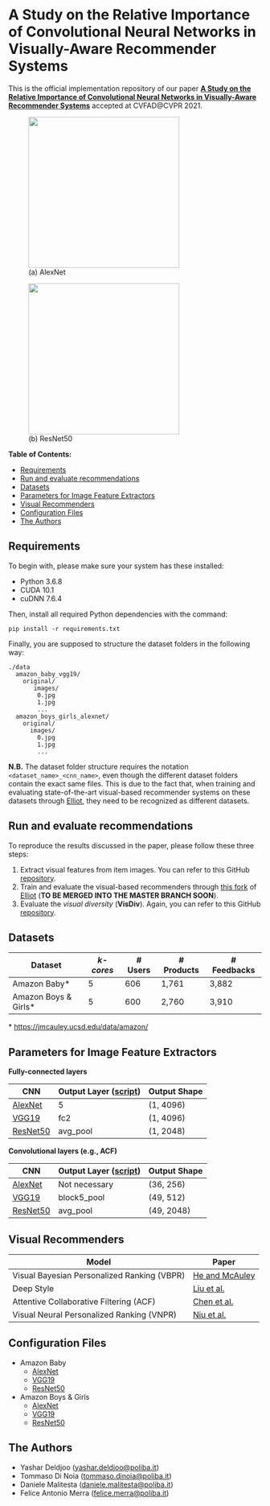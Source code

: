 # A Study on the Relative Importance of Convolutional Neural Networks in Visually-Aware Recommender Systems

This is the official implementation repository of our paper [**A Study on the Relative Importance of Convolutional Neural Networks in Visually-Aware Recommender Systems**](https://www.researchgate.net/publication/350873965_A_Study_on_the_Relative_Importance_of_Convolutional_Neural_Networks_in_Visually-Aware_Recommender_Systems) accepted at CVFAD@CVPR 2021.

<p float="left">
  <figure>
    <img src="https://github.com/sisinflab/The-Importance-of-CNNs-in-Visual-Recommenders/blob/main/alexnet.png" width="300" />
    <figcaption>(a) AlexNet</figcaption>
  </figure>
  <figure>
    <img src="https://github.com/sisinflab/The-Importance-of-CNNs-in-Visual-Recommenders/blob/main/resnet50.png" width="300" />
    <figcaption>(b) ResNet50</figcaption>
  </figure>
 </p>
 
 **Table of Contents:**
- [Requirements](#requirements)
- [Run and evaluate recommendations](#run-and-evaluate-recommendations)
- [Datasets](#datasets)
- [Parameters for Image Feature Extractors](#parameters-for-image-feature-extractors)
- [Visual Recommenders](#visual-recommenders)
- [Configuration Files](#configuration-files)
- [The Authors](#the-authors)

## Requirements

To begin with, please make sure your system has these installed:

* Python 3.6.8
* CUDA 10.1
* cuDNN 7.6.4

Then, install all required Python dependencies with the command:
```
pip install -r requirements.txt
```
Finally, you are supposed to structure the dataset folders in the following way:
```
./data
  amazon_baby_vgg19/
    original/
       images/
        0.jpg
        1.jpg
        ...
  amazon_boys_girls_alexnet/
    original/
      images/
        0.jpg
        1.jpg
        ...
```
**N.B.** The dataset folder structure requires the notation ```<dataset_name>_<cnn_name>```, even though the different dataset folders contain the exact same files. This is due to the fact that, when training and evaluating state-of-the-art visual-based recommender systems on these datasets through [Elliot](https://github.com/sisinflab/elliot), they need to be recognized as different datasets.

## Run and evaluate recommendations
To reproduce the results discussed in the paper, please follow these three steps:

1. Extract visual features from item images. You can refer to this GitHub [repository](https://github.com/sisinflab/Image-Feature-Extractor#extract-features).
2. Train and evaluate the visual-based recommenders through [this fork](https://github.com/danielemalitesta/elliot_expl) of [Elliot](https://github.com/sisinflab/elliot) (**TO BE MERGED INTO THE MASTER BRANCH SOON**).
3. Evaluate the *visual diversity* (**VisDiv**). Again, you can refer to this GitHub [repository](https://github.com/sisinflab/Image-Feature-Extractor#evaluate-visual-recommendations).

## Datasets

|       Dataset      |    ***k-cores***   | # Users   | # Products   |  # Feedbacks   |
| ------------------ | ------------------ | ------------------ | ------------------ | ------------------ |
|     Amazon Baby*     |      5 | 606 | 1,761 | 3,882  |
|    Amazon Boys & Girls*    |   5 | 600 | 2,760 | 3,910  |

\* https://jmcauley.ucsd.edu/data/amazon/

## Parameters for Image Feature Extractors

**Fully-connected layers**

|       CNN      |  Output Layer ([script](https://github.com/sisinflab/Image-Feature-Extractor/blob/main/src/classify_extract.py)) | Output Shape  | 
| ------------------ | ------------------ | ------------------ | 
|     [AlexNet](https://papers.nips.cc/paper/2012/file/c399862d3b9d6b76c8436e924a68c45b-Paper.pdf)     | 5 | (1, 4096) |
|    [VGG19](https://arxiv.org/pdf/1409.1556.pdf)    | fc2 | (1, 4096) |
|    [ResNet50](https://arxiv.org/pdf/1512.03385.pdf) | avg_pool | (1, 2048) |

**Convolutional layers (e.g., ACF)**

|       CNN      |  Output Layer ([script](https://github.com/sisinflab/Image-Feature-Extractor/blob/main/src/classify_extract.py)) | Output Shape  | 
| ------------------ | ------------------ | ------------------ | 
|    [AlexNet](https://papers.nips.cc/paper/2012/file/c399862d3b9d6b76c8436e924a68c45b-Paper.pdf)     | Not necessary | (36, 256) |
|    [VGG19](https://arxiv.org/pdf/1409.1556.pdf)    | block5_pool | (49, 512) |
|    [ResNet50](https://arxiv.org/pdf/1512.03385.pdf) | avg_pool | (49, 2048) |


## Visual Recommenders

|       Model      |    Paper  |
| ------------------ | ------------------ |
|     Visual Bayesian Personalized Ranking (VBPR)     | [He and McAuley](https://arxiv.org/pdf/1510.01784.pdf) |
|     Deep Style   | [Liu et al.](http://www.shuwu.name/sw/DeepStyle.pdf) |
|     Attentive Collaborative Filtering (ACF) | [Chen et al.](https://www.comp.nus.edu.sg/~xiangnan/papers/sigir17-AttentiveCF.pdf) | 
|     Visual Neural Personalized Ranking (VNPR) | [Niu et al.](https://people.engr.tamu.edu/caverlee/pubs/niu18wsdm.pdf) |

## Configuration Files
- Amazon Baby
  - [AlexNet](https://github.com/danielemalitesta/elliot_expl/blob/master/config_files/baselines_amazon_baby_alexnet.yml)
  - [VGG19](https://github.com/danielemalitesta/elliot_expl/blob/master/config_files/baselines_amazon_baby_vgg19.yml)
  - [ResNet50](https://github.com/danielemalitesta/elliot_expl/blob/master/config_files/baselines_amazon_baby_resnet50.yml)
- Amazon Boys & Girls
  - [AlexNet](https://github.com/danielemalitesta/elliot_expl/blob/master/config_files/baselines_amazon_boys_girls_alexnet.yml)
  - [VGG19](https://github.com/danielemalitesta/elliot_expl/blob/master/config_files/baselines_amazon_boys_girls_vgg19.yml)
  - [ResNet50](https://github.com/danielemalitesta/elliot_expl/blob/master/config_files/baselines_amazon_boys_girls_resnet50.yml) 

## The Authors
* Yashar Deldjoo (yashar.deldjoo@poliba.it)
* Tommaso Di Noia (tommaso.dinoia@poliba.it)
* Daniele Malitesta (daniele.malitesta@poliba.it)
* Felice Antonio Merra (felice.merra@poliba.it)
